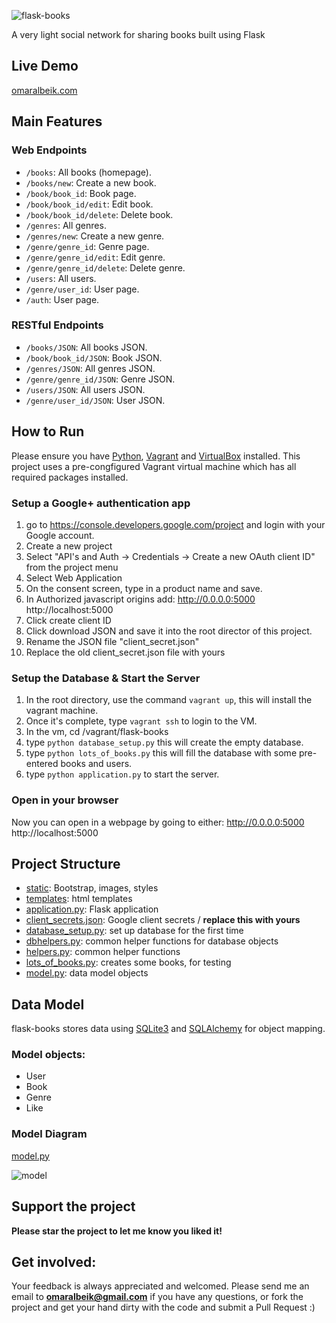 
<p align="left">
  <img src="https://github.com/omaralbeik/flask-books/blob/master/screenshots/logo.jpg?raw=true" title="flask-books">
</p>

A very light social network for sharing books built using Flask

## Live Demo
[omaralbeik.com](http://omaralbeik.com)

## Main Features

### Web Endpoints
  - `/books`: All books (homepage).
  - `/books/new`: Create a new book.
  - `/book/book_id`: Book page.
  - `/book/book_id/edit`: Edit book.
  - `/book/book_id/delete`: Delete book.
  - `/genres`: All genres.
  - `/genres/new`: Create a new genre.
  - `/genre/genre_id`: Genre page.
  - `/genre/genre_id/edit`: Edit genre.
  - `/genre/genre_id/delete`: Delete genre.
  - `/users`: All users.
  - `/genre/user_id`: User page.  
  - `/auth`: User page.

### RESTful Endpoints
- `/books/JSON`: All books JSON.
- `/book/book_id/JSON`: Book JSON.
- `/genres/JSON`: All genres JSON.
- `/genre/genre_id/JSON`: Genre JSON.
- `/users/JSON`: All users JSON.
- `/genre/user_id/JSON`: User JSON.  


## How to Run
Please ensure you have [Python](https://www.python.org/), [Vagrant](https://www.vagrantup.com/) and [VirtualBox](https://www.virtualbox.org/wiki/Downloads) installed. This project uses a pre-congfigured Vagrant virtual machine which has all required packages installed.

### Setup a Google+ authentication app
1. go to https://console.developers.google.com/project and login with your Google account.
2. Create a new project
3. Select "API's and Auth -> Credentials -> Create a new OAuth client ID" from the project menu
4. Select Web Application
5. On the consent screen, type in a product name and save.
6. In Authorized javascript origins add:
    http://0.0.0.0:5000
    http://localhost:5000
7. Click create client ID
8. Click download JSON and save it into the root director of this project.
9. Rename the JSON file "client_secret.json"
10. Replace the old client_secret.json file with yours

### Setup the Database & Start the Server
1. In the root directory, use the command `vagrant up`, this will install the vagrant machine.
2. Once it's complete, type `vagrant ssh` to login to the VM.
3. In the vm, cd /vagrant/flask-books
5. type `python database_setup.py` this will create the empty database.
6. type `python lots_of_books.py` this will fill the database with some pre-entered books and users.
7. type `python application.py` to start the server.

### Open in your browser
Now you can open in a webpage by going to either:
    http://0.0.0.0:5000
    http://localhost:5000


## Project Structure
 - [static](https://github.com/omaralbeik/flask-books/tree/master/flask_books/static): Bootstrap, images, styles
 - [templates](https://github.com/omaralbeik/flask-books/tree/master/flask_books/templates): html templates
 - [application.py](https://github.com/omaralbeik/flask-books/blob/master/flask_books/application.py): Flask application
 - [client_secrets.json](https://github.com/omaralbeik/flask-books/blob/master/flask_books/client_secrets.json): Google client secrets / **replace this with yours**
 - [database_setup.py](https://github.com/omaralbeik/flask-books/blob/master/flask_books/database_setup.py): set up database for the first time
 - [dbhelpers.py](https://github.com/omaralbeik/flask-books/blob/master/flask_books/dbhelpers.py): common helper functions for database objects
 - [helpers.py](https://github.com/omaralbeik/flask-books/blob/master/flask_books/helpers.py): common helper functions
 - [lots_of_books.py](https://github.com/omaralbeik/flask-books/blob/master/flask_books/lots_of_books.py): creates some books, for testing
 - [model.py](https://github.com/omaralbeik/flask-books/blob/master/flask_books/model.py): data model objects


## Data Model
flask-books stores data using [SQLite3](https://www.sqlite.org/) and [SQLAlchemy](https://www.sqlalchemy.org/) for object mapping.

### Model objects:
- User
- Book
- Genre
- Like

### Model Diagram
[model.py](https://github.com/omaralbeik/flask-books/blob/master/flask_books/model.py)
<p align="left">
  <img src="https://github.com/omaralbeik/flask-books/blob/master/screenshots/model.jpg?raw=true" title="model">
</p>


## Support the project
**Please star the project to let me know you liked it!**


## Get involved:
Your feedback is always appreciated and welcomed. Please send me an email to **[omaralbeik@gmail.com](mailto:omaralbeik@gmail.com)** if you have any questions,
or fork the project and get your hand dirty with the code and submit a Pull Request :)
